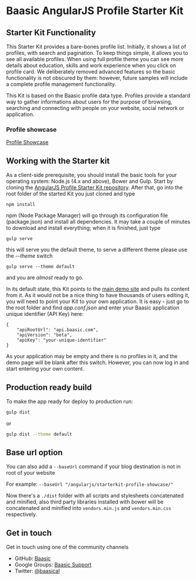 Baasic AngularJS Profile Starter Kit
============

## Starter Kit Functionality

This Starter Kit provides a bare-bones profile list. Initially, it shows a list of profiles, with search and pagination. To keep things simple, it allows you to see all available profiles. When using full profile theme you can see more details about education, skills and work experience when you click on profile card. We deliberately removed advanced features so the basic functionality is not obscured by them: however, future samples will include a complete profile management functionality.

This Kit is based on the Baasic profile data type. Profiles provide a standard way to gather informations about users for the purpose of browsing, searching and connecting with people on your website, social network or application.

### Profile showcase
[Profile Showcase](http://demo.baasic.com/angularjs/starterkit-full-profile-showcase/)

## Working with the Starter kit

As a client-side prerequisite, you should install the basic tools for your operating system: Node.js (4.x and above), Bower and Gulp. Start by cloning the [AngularJS Profile Starter Kit repository](https://github.com/Baasic/baasic-starterkit-angularjs-profile/). After that, go into the root folder of the started Kit you just cloned and type

    npm install

npm (Node Package Manager) will go through its configuration file (package.json) and install all dependencies. It may take a couple of minutes to download and install everything; when it is finished, just type

    gulp serve

this will serve you the default theme, to serve a different theme please use the _--theme_ switch

    gulp serve --theme default

and you are *almost* ready to go.

In its default state, this Kit points to the [main demo site](http://demo.baasic.com/angularjs/starterkit-profile-showcase/) and pulls its content from it. As it would not be a nice thing to have thousands of users editing it, you will need to point your Kit to your own application. It is easy - just go to the root folder and find *app.conf.json* and enter your Baasic application unique identifier (API Key) here:

    {
        "apiRootUrl": "api.baasic.com",
        "apiVersion": "beta",
        "apiKey": "your-unique-identifier"
    }

As your application may be empty and there is no profiles in it, and the demo page will be blank after this switch. However, you can now log in and start entering your own content.

## Production ready build

To make the app ready for deploy to production run:

```bash
gulp dist
```
or
```bash
gulp dist --theme default
```

## Base url option

You can also add a `--baseUrl` command if your blog destination is not in root of your website

For example:
`--baseUrl "/angularjs/starterkit-profile-showcase/"`

Now there's a `./dist` folder with all scripts and stylesheets concatenated and minified, also third party libraries installed with bower will be concatenated and minified into `vendors.min.js` and `vendors.min.css` respectively.

## Get in touch

Get in touch using one of the community channels

* GitHub: [Baasic](https://github.com/Baasic)
* Google Groups: [Baasic Support](https://groups.google.com/forum/#!forum/baasic-baas)
* Twitter: [@baasical](https://twitter.com/baasical)
